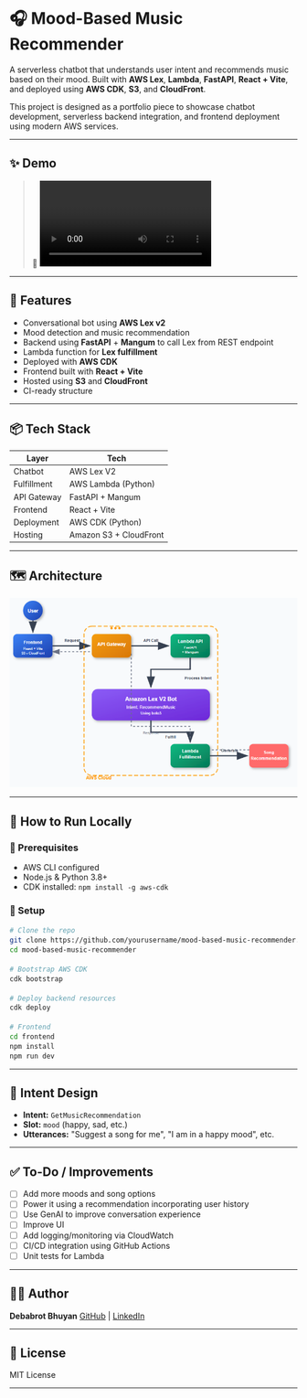 
# 🎧 Mood-Based Music Recommender

A serverless chatbot that understands user intent and recommends music based on their mood. Built with **AWS Lex**, **Lambda**, **FastAPI**, **React + Vite**, and deployed using **AWS CDK**, **S3**, and **CloudFront**.

This project is designed as a portfolio piece to showcase chatbot development, serverless backend integration, and frontend deployment using modern AWS services.

---

## ✨ Demo


> 🔗 <video controls src="assets/demo.gif" title="Title"></video>

---

## 🧠 Features

* Conversational bot using **AWS Lex v2**
* Mood detection and music recommendation
* Backend using **FastAPI** + **Mangum** to call Lex from REST endpoint
* Lambda function for **Lex fulfillment**
* Deployed with **AWS CDK**
* Frontend built with **React + Vite**
* Hosted using **S3** and **CloudFront**
* CI-ready structure

---

## 📦 Tech Stack

| Layer       | Tech                   |
| ----------- | ---------------------- |
| Chatbot     | AWS Lex V2             |
| Fulfillment | AWS Lambda (Python)    |
| API Gateway | FastAPI + Mangum       |
| Frontend    | React + Vite           |
| Deployment  | AWS CDK (Python)       |
| Hosting     | Amazon S3 + CloudFront |

---

## 🗺️ Architecture

![alt text](assets/architecture.png)

---

## 🚀 How to Run Locally

### 🧱 Prerequisites

* AWS CLI configured
* Node.js & Python 3.8+
* CDK installed: `npm install -g aws-cdk`

### 🔨 Setup

```bash
# Clone the repo
git clone https://github.com/yourusername/mood-based-music-recommender.git
cd mood-based-music-recommender

# Bootstrap AWS CDK
cdk bootstrap

# Deploy backend resources
cdk deploy

# Frontend
cd frontend
npm install
npm run dev
```

---

## 🧠 Intent Design

* **Intent:** `GetMusicRecommendation`
* **Slot:** `mood` (happy, sad, etc.)
* **Utterances:** "Suggest a song for me", "I am in a happy mood", etc.

---

## ✅ To-Do / Improvements

* [ ] Add more moods and song options
* [ ] Power it using a recommendation incorporating user history
* [ ] Use GenAI to improve conversation experience
* [ ] Improve UI
* [ ] Add logging/monitoring via CloudWatch
* [ ] CI/CD integration using GitHub Actions
* [ ] Unit tests for Lambda

---

## 🧑‍💻 Author

**Debabrot Bhuyan**
[GitHub](https://github.com/debabrot) | [LinkedIn](https://www.linkedin.com/in/debabrot-bhuyan/)

---

## 📄 License

MIT License

---